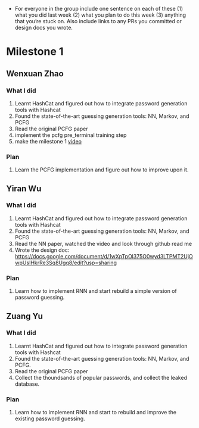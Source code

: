 - For everyone in the group include one sentence on each of these (1) what you did last week (2) what you plan to do this week (3) anything that you’re stuck on. Also include links to any PRs you committed or design docs you wrote.

# Milestone 1
## Wenxuan Zhao
### What I did
1. Learnt HashCat and figured out how to integrate password generation tools with Hashcat
2. Found the state-of-the-art guessing generation tools: NN, Markov, and PCFG
3. Read the original PCFG paper 
4. implement the pcfg pre_terminal training step
5. make the milestone 1 [video](https://youtu.be/iwor-xvDkFM)

### Plan
1. Learn the PCFG implementation and figure out how to improve upon it.


## Yiran Wu
### What I did
1. Learnt HashCat and figured out how to integrate password generation tools with Hashcat
2. Found the state-of-the-art guessing generation tools: NN, Markov, and PCFG
3. Read the NN paper, watched the video and look through github read me
4. Wrote the design doc: https://docs.google.com/document/d/1wXpTpOl375O0wyd3LTPMT2UjOwpUsIHkrRe3Sq8Ugq8/edit?usp=sharing

### Plan
1. Learn how to implement RNN and start rebuild a simple version of password guessing.

## 

## Zuang Yu
### What I did
1. Learnt HashCat and figured out how to integrate password generation tools with Hashcat
2. Found the state-of-the-art guessing generation tools: NN, Markov, and PCFG.
3. Read the original PCFG paper
4. Collect the thoundsands of popular passwords, and collect the leaked database.

### Plan
1. Learn how to implement RNN and start to rebuild and improve the existing password guessing.
